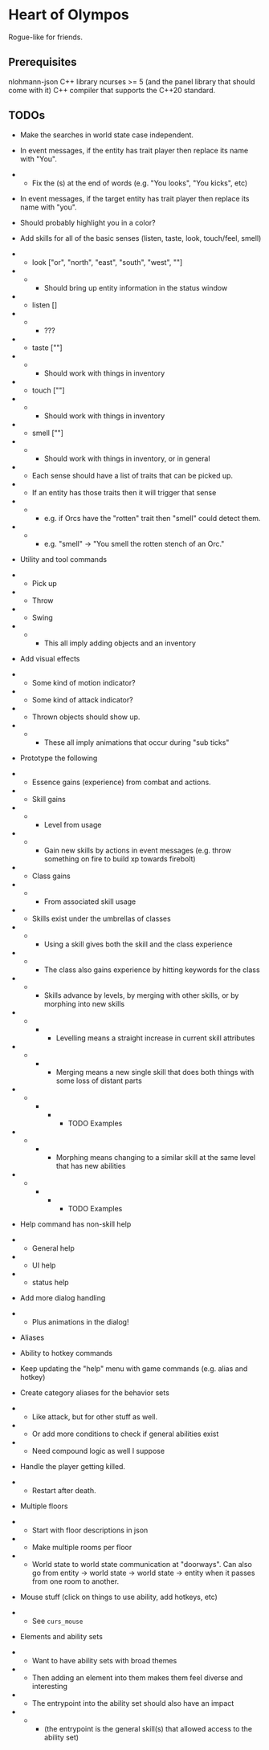 # Heart of Olympos
Rogue-like for friends.


## Prerequisites
nlohmann-json C++ library
ncurses >= 5 (and the panel library that should come with it)
C++ compiler that supports the C++20 standard.

## TODOs

* Make the searches in world state case independent.
* In event messages, if the entity has trait player then replace its name with "You".
* * Fix the (s) at the end of words (e.g. "You looks", "You kicks", etc)
* In event messages, if the target entity has trait player then replace its name with "you".
* Should probably highlight you in a color?
* Add skills for all of the basic senses (listen, taste, look, touch/feel, smell)
* * look ["or", "north", "east", "south", "west", "<target>"]
* * * Should bring up entity information in the status window
* * listen []
* * * ???
* * taste ["<target>"]
* * * Should work with things in inventory
* * touch ["<target>"]
* * * Should work with things in inventory
* * smell ["<target>"]
* * * Should work with things in inventory, or in general
* * Each sense should have a list of traits that can be picked up.
* * If an entity has those traits then it will trigger that sense
* * * e.g. if Orcs have the "rotten" trait then "smell" could detect them.
* * * e.g. "smell" -> "You smell the rotten stench of an Orc."
* Utility and tool commands
* * Pick up
* * Throw
* * Swing
* * * This all imply adding objects and an inventory
* Add visual effects
* * Some kind of motion indicator?
* * Some kind of attack indicator?
* * Thrown objects should show up.
* * * These all imply animations that occur during "sub ticks"
* Prototype the following
* * Essence gains (experience) from combat and actions.
* * Skill gains
* * * Level from usage
* * * Gain new skills by actions in event messages (e.g. throw something on fire to build xp towards
      firebolt)
* * Class gains
* * * From associated skill usage
* * Skills exist under the umbrellas of classes
* * * Using a skill gives both the skill and the class experience
* * * The class also gains experience by hitting keywords for the class
* * * Skills advance by levels, by merging with other skills, or by morphing into new skills
* * * * Levelling means a straight increase in current skill attributes
* * * * Merging means a new single skill that does both things with some loss of distant parts
* * * * * TODO Examples
* * * * Morphing means changing to a similar skill at the same level that has new abilities
* * * * * TODO Examples
* Help command has non-skill help
* * General help
* * UI help
* * status help
* Add more dialog handling
* * Plus animations in the dialog!
* Aliases
* Ability to hotkey commands
* Keep updating the "help" menu with game commands (e.g. alias and hotkey)
* Create category aliases for the behavior sets
* * Like attack, but for other stuff as well.
* * Or add more conditions to check if general abilities exist
* * Need compound logic as well I suppose
* Handle the player getting killed.
* * Restart after death.
* Multiple floors
* * Start with floor descriptions in json
* * Make multiple rooms per floor
* * World state to world state communication at "doorways". Can also go from entity -> world state -> world state ->
entity when it passes from one room to another.
* Mouse stuff (click on things to use ability, add hotkeys, etc)
* * See `curs_mouse`

* Elements and ability sets
* * Want to have ability sets with broad themes
* * Then adding an element into them makes them feel diverse and interesting
* * The entrypoint into the ability set should also have an impact
* * * (the entrypoint is the general skill(s) that allowed access to the ability set)
